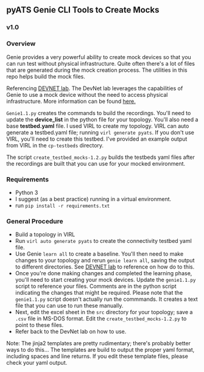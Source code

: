 ## pyATS Genie CLI Tools to Create Mocks

### v1.0


### Overview

Genie provides a very powerful ability to create mock devices so that you can run test without physical infrastructure. Quite often there's a lot of files that are generated during the mock creation process. The utilities in this repo helps build the mock files.

Referencing [DEVNET lab](https://github.com/hpreston/netdevops_demos/tree/master/genie-cli-1). The DevNet lab leverages the capabilities of Genie to use a mock device without the need to access physical infrastructure. More information can be found [here.](https://pubhub.devnetcloud.com/media/pyats-packages/docs/unicon/playback/index.html)



`Genie1.1.py` creates the commands to build the recordings. You'll need to update the __device_list__ in the python file for your topology. You'll also need a base __testbed.yaml__ file. I used VIRL to create my topology. VIRL can auto generate a testbed.yaml file; running `virl generate pyats`. If you don't use VIRL, you'll need to create this testbed. I've provided an example output from VIRL in the `cp-testbeds` directory.

The script `create_testbed_mocks-1.2.py` builds the testbeds yaml files after the recordings are built that you can use for your mocked environment.

### Requirements
	
* Python 3
* I suggest (as a best practice) running in a virtual environment.
* run `pip install -r requirements.txt`


### General Procedure
* Build a topology in VIRL
* Run `virl auto generate pyats` to create the connectivity testbed yaml file.
* Use Genie `learn all` to create a baseline. You'll then need to make changes to your topology and rerun `genie learn all`, saving the output to different directories. See [DEVNET lab](https://github.com/hpreston/netdevops_demos/tree/master/genie-cli-1) to reference on how do to this. 
* Once you're done making changes and completed the learning phase, you'll need to start creating your mock devices. Update the `genie1.1.py` script to reference your files. Comments are in the python script indicating the changes that might be required. Please note that the `genie1.1.py` script doesn't actually run the commmands. It creates a text file that you can use to run these manually.
* Next, edit the excel sheet in the `src` directory for your topology; save a `.csv` file in MS-DOS format. Edit the `create_testbed_mocks-1.2.py` to point to these files.
* Refer back to the DevNet lab on how to use.

Note: The jinja2 templates are pretty rudimentary; there's probably better ways to do this... The templates are build to output the proper yaml format, including spaces and line returns. If you edit these template files, please check your yaml output.


